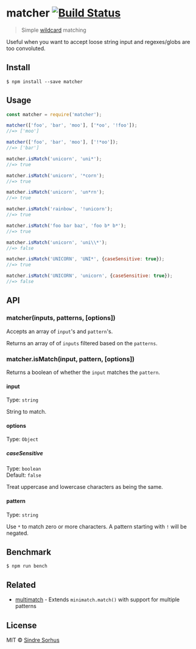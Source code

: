 # matcher [![Build Status](https://travis-ci.org/sindresorhus/matcher.svg?branch=master)](https://travis-ci.org/sindresorhus/matcher)

> Simple [wildcard](https://en.wikipedia.org/wiki/Wildcard_character) matching

Useful when you want to accept loose string input and regexes/globs are too convoluted.


## Install

```
$ npm install --save matcher
```


## Usage

```js
const matcher = require('matcher');

matcher(['foo', 'bar', 'moo'], ['*oo', '!foo']);
//=> ['moo']

matcher(['foo', 'bar', 'moo'], ['!*oo']);
//=> ['bar']

matcher.isMatch('unicorn', 'uni*');
//=> true

matcher.isMatch('unicorn', '*corn');
//=> true

matcher.isMatch('unicorn', 'un*rn');
//=> true

matcher.isMatch('rainbow', '!unicorn');
//=> true

matcher.isMatch('foo bar baz', 'foo b* b*');
//=> true

matcher.isMatch('unicorn', 'uni\\*');
//=> false

matcher.isMatch('UNICORN', 'UNI*', {caseSensitive: true});
//=> true

matcher.isMatch('UNICORN', 'unicorn', {caseSensitive: true});
//=> false
```


## API

### matcher(inputs, patterns, [options])

Accepts an array of `input`'s and `pattern`'s.

Returns an array of of `inputs` filtered based on the `patterns`.

### matcher.isMatch(input, pattern, [options])

Returns a boolean of whether the `input` matches the `pattern`.

#### input

Type: `string`

String to match.

#### options

Type: `Object`

##### caseSensitive

Type: `boolean`<br>
Default: `false`

Treat uppercase and lowercase characters as being the same.

#### pattern

Type: `string`

Use `*` to match zero or more characters. A pattern starting with `!` will be negated.


## Benchmark

```
$ npm run bench
```


## Related

- [multimatch](https://github.com/sindresorhus/multimatch) - Extends `minimatch.match()` with support for multiple patterns


## License

MIT © [Sindre Sorhus](https://sindresorhus.com)
